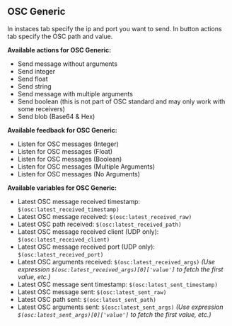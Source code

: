 ## OSC Generic

In instaces tab specify the ip and port you want to send. In button actions tab specify the OSC path and value.

**Available actions for OSC Generic:**

- Send message without arguments
- Send integer
- Send float
- Send string
- Send message with multiple arguments
- Send boolean (this is not part of OSC standard and may only work with some receivers)
- Send blob (Base64 & Hex)

**Available feedback for OSC Generic:**

- Listen for OSC messages (Integer)
- Listen for OSC messages (Float)
- Listen for OSC messages (Boolean)
- Listen for OSC messages (Multiple Arguments)
- Listen for OSC messages (No Arguments)

**Available variables for OSC Generic:**
- Latest OSC message received timestamp: `$(osc:latest_received_timestamp)`
- Latest OSC message received: `$(osc:latest_received_raw)`
- Latest OSC path received: `$(osc:latest_received_path)`
- Latest OSC message received client (UDP only): `$(osc:latest_received_client)`
- Latest OSC message received port (UDP only): `$(osc:latest_received_port)`
- Latest OSC arguments received: `$(osc:latest_received_args)` *(Use expression `$(osc:latest_received_args)[0]['value']` to fetch the first value, etc.)*
- Latest OSC message sent timestamp: `$(osc:latest_sent_timestamp)`
- Latest OSC message sent: `$(osc:latest_sent_raw)`
- Latest OSC path sent: `$(osc:latest_sent_path)`
- Latest OSC arguments sent: `$(osc:latest_sent_args)` *(Use expression `$(osc:latest_sent_args)[0]['value']` to fetch the first value, etc.)*